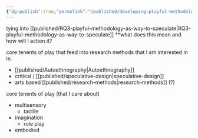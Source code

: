 ```yaml
---
{"dg-publish":true,"permalink":"/published/developing-playful-methodology/","noteIcon":""}
---
```


tying into [[published/RQ3-playful-methodology-as-way-to-speculate\|RQ3-playful-methodology-as-way-to-speculate]]
**what does this mean and how will I action it?

core tenents of play that feed into research methods that I am interested in 
ie.
- [[published/Autoethnography\|Autoethnography]]
- critical / [[published/speculative-design\|speculative-design]]
- arts based [[published/research-methods\|research-methods]] (?)

core tenents of play (that I care about)
- multisensory
	- tactile
- imagination 
	- role play
- embodied

